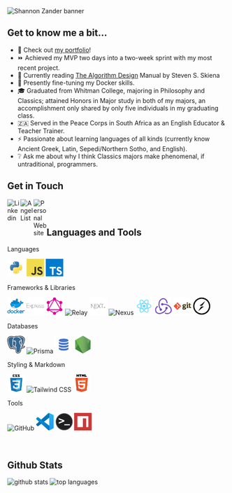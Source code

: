 <img src="https://i.imgur.com/P3syPcs.jpg" alt="Shannon Zander banner" />

## Get to know me a bit...
- 💼 Check out [my portfolio](https://sezder.github.io/)!
- ⏩ Achieved my MVP two days into a two-week sprint with my most recent project.
- 📕 Currently reading [The Algorithm Design](https://www.amazon.com/Algorithm-Design-Manual-Computer-Science/dp/3030542556/ref=pd_lpo_1?pd_rd_i=3030542556&psc=1) Manual by Steven S. Skiena
- 🌿 Presently fine-tuning my Docker skills.
- 🎓 Graduated from Whitman College, majoring in Philosophy and Classics; attained Honors in Major study in both of my majors, an accomplishment only shared by only five individuals in my graduating class.
-  🇿🇦 Served in the Peace Corps in South Africa as an English Educator & Teacher Trainer.
- ⚡ Passionate about learning languages of all kinds (currently know Ancient Greek, Latin, Sepedi/Northern Sotho, and English).
- ❔ Ask me about why I think Classics majors make phenomenal, if untraditional, programmers. 

## Get in Touch 
<a href="https://www.linkedin.com/in/shannon-e-zander/"><img align="left" alt="Linkedin" width="30px" src="https://upload.wikimedia.org/wikipedia/commons/thumb/c/ca/LinkedIn_logo_initials.png/768px-LinkedIn_logo_initials.png"/></a>
<a href="https://angel.co/u/shannon-zander"><img align="left" alt="Angel List" width="30px" src="https://encrypted-tbn0.gstatic.com/images?q=tbn:ANd9GcQKqqlz4j-e9kS1Y14Mdj_0Mv5UX0yyc59c2p3S-ypLzd2nV_EYJ0UVtBdjdI_Nkx1UmfI&usqp=CAU" /></a>
<a href="https://sezder.github.io/"><img align="left" alt="Personal Website" width="30px" src="https://user-images.githubusercontent.com/84882854/152452276-c1d31108-b976-45db-b591-93ae9d7c541d.png" /></a>



<br>
<br>

## Languages and Tools
<p>Languages</p>
<div>
<img
  alt="Python"
  width="40px"
  title="Python"
  src="https://raw.githubusercontent.com/github/explore/80688e429a7d4ef2fca1e82350fe8e3517d3494d/topics/python/python.png"
/>
<img
  alt="JavaScript"
  width="40px"
  title="JavaScript"
  src="https://raw.githubusercontent.com/github/explore/80688e429a7d4ef2fca1e82350fe8e3517d3494d/topics/javascript/javascript.png"
/>
<img
  alt="TypeScript"
  width="40px"
  title="TypeScript"
  src="https://raw.githubusercontent.com/github/explore/80688e429a7d4ef2fca1e82350fe8e3517d3494d/topics/typescript/typescript.png"
/>
</div>
<p>Frameworks & Libraries</p>
<div>
<img
  alt="Docker"
  width="40px"
  title="Docker"
  src="https://raw.githubusercontent.com/github/explore/80688e429a7d4ef2fca1e82350fe8e3517d3494d/topics/docker/docker.png"
/>
<img
  alt="Express"
  width="40px"
  title="Express"
  src="https://raw.githubusercontent.com/github/explore/80688e429a7d4ef2fca1e82350fe8e3517d3494d/topics/express/express.png"
/>
<img
  alt="GraphQL"
  width="40px"
  title="GraphQL"
  src="https://raw.githubusercontent.com/github/explore/e65ef46ef3e7bc457c93622f6a89fe8d3fd131d5/topics/graphql/graphql.png"
/>
<img
  alt="Relay"
  width="40px"
  title="Relay"
  src="https://user-images.githubusercontent.com/84882854/177198635-5de23e38-b06d-44e2-9525-e2c9cc7d8039.png"
/>
<img
  alt="Next.js"
  width="40px"
  title="Next.js"
  src="https://raw.githubusercontent.com/github/explore/28b02bbc9ad9f7a503c43775aebeb515dc2da5fc/topics/nextjs/nextjs.png"
/>
<img
  alt="Nexus"
  width="40px"
  title="Nexus"
  src="https://user-images.githubusercontent.com/84882854/177199007-aaa7ccab-ac8b-48e3-bde2-cc6d6e79a284.png"
/>
<img
  alt="React"
  width="40px"
  title="React"
  src="https://raw.githubusercontent.com/github/explore/80688e429a7d4ef2fca1e82350fe8e3517d3494d/topics/react/react.png"
/>
<img
  alt="Redux"
  width="40px"
  title="Redux"
  src="https://raw.githubusercontent.com/github/explore/80688e429a7d4ef2fca1e82350fe8e3517d3494d/topics/redux/redux.png"
/>
<img
  alt="Git"
  width="40px"
  title="Git"
  src="https://raw.githubusercontent.com/github/explore/80688e429a7d4ef2fca1e82350fe8e3517d3494d/topics/git/git.png"
/>
<img
  alt="Socket.io"
  width="40px"
  title="Socket.io"
  src="https://raw.githubusercontent.com/github/explore/3b2a1369c4274c39f100275756e61c981a41b5e4/topics/socket-io/socket-io.png"
/>
</div>

<p>Databases</p>
<div>
<img
  alt="PostgreSQL"
  width="40px"
  title="PostgreSQL"
  src="https://raw.githubusercontent.com/github/explore/80688e429a7d4ef2fca1e82350fe8e3517d3494d/topics/postgresql/postgresql.png"
/>
<img
  alt="Prisma"
  width="40px"
  title="Prisma"
  src="https://avatars.githubusercontent.com/u/17219288?s=200&v=4"
/>
<img
  alt="SQL"
  width="40px"
  title="SQL"
  src="https://raw.githubusercontent.com/github/explore/80688e429a7d4ef2fca1e82350fe8e3517d3494d/topics/sql/sql.png"
/>
<img
  alt="Node.js"
  width="40px"
  title="Node.js"
  src="https://raw.githubusercontent.com/github/explore/80688e429a7d4ef2fca1e82350fe8e3517d3494d/topics/nodejs/nodejs.png"
/>
</div>

<p>Styling & Markdown</p>
<div>
<img
  alt="CSS"
  width="40px"
  title="CSS"
  src="https://raw.githubusercontent.com/github/explore/80688e429a7d4ef2fca1e82350fe8e3517d3494d/topics/css/css.png"
/>
<img
  alt="Tailwind CSS"
  width="40px"
  title="Tailwind CSS"
  src="https://user-images.githubusercontent.com/84882854/177197737-bcc07030-e350-4286-bb53-4708618de505.png"
/>
<img
  alt="HTML5"
  width="40px"
  title="HTML5"
  src="https://raw.githubusercontent.com/github/explore/80688e429a7d4ef2fca1e82350fe8e3517d3494d/topics/html/html.png"
/>
</div>

<p>Tools</p>
<div>
<img
  alt="GitHub"
  width="40px"
  title="GitHub"
  src="https://cdn3.iconfinder.com/data/icons/inficons/512/github.png"
/>
<img
  alt="Visual Studio Code"
  width="40px"
  title="Visual Studio Code"
  src="https://raw.githubusercontent.com/github/explore/bbd48b997e8d0bef63f676eca4da5e1f76487b56/topics/visual-studio-code/visual-studio-code.png"
/>
<img
  alt="Terminal"
  width="40px"
  title="Terminal"
  src="https://raw.githubusercontent.com/github/explore/d92924b1d925bb134e308bd29c9de6c302ed3beb/topics/terminal/terminal.png"
/>
<img
  alt="Node Package Manager"
  width="40px"
  title="Node Package Manager"
  src="https://raw.githubusercontent.com/github/explore/80688e429a7d4ef2fca1e82350fe8e3517d3494d/topics/npm/npm.png"
/>
 </div>
<!-- <img align="left" alt="" width="25px" title="" src="" /> -->
<br>
<br>

## Github Stats
<img height="180px" src="https://github-readme-stats.vercel.app/api?username=sezder&count_private=true&theme=tokyonight" alt="github stats"></img>
<img height="180px" src="https://github-readme-stats.vercel.app/api/top-langs/?username=sezder&count_private=true&layout=compact&theme=tokyonight" alt="top languages"></img>


<!-- <br> -->
